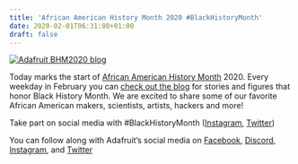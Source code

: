 ```yaml
---
title: 'African American History Month 2020 #BlackHistoryMonth'
date: 2020-02-01T06:31:00+01:00
draft: false
---
```


[![Adafruit BHM2020 blog](https://cdn-blog.adafruit.com/uploads/2020/01/adafruit_BHM2020_blog.jpg "adafruit_BHM2020_blog.jpg")](https://blog.adafruit.com/category/black-history-month/)

Today marks the start of [African American History Month](https://africanamericanhistorymonth.gov/about/) 2020. Every weekday in February you can [check out the blog](https://blog.adafruit.com/category/black-history-month/) for stories and figures that honor Black History Month. We are excited to share some of our favorite African American makers, scientists, artists, hackers and more!

Take part on social media with #BlackHistoryMonth ([Instagram](https://www.instagram.com/explore/tags/blackhistorymonth/?hl=en), [Twitter](https://twitter.com/hashtag/blackhistorymonth))

You can follow along with Adafruit’s social media on [Facebook](https://www.facebook.com/adafruitindustries), [Discord](https://discord.gg/adafruit), [Instagram](https://www.instagram.com/adafruit/), and [Twitter](https://twitter.com/adafruit)